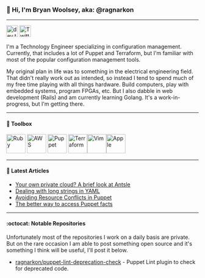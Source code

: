 ### 👋 Hi, I'm Bryan Woolsey, aka: @ragnarkon

---

<a href="https://dev.to/ragnarkon"><img src="https://d2fltix0v2e0sb.cloudfront.net/dev-badge.svg" alt="dev.to" height=30/></a> <a href="https://twitter.com/ragnarkon"><img
src="https://cdn.worldvectorlogo.com/logos/twitter-4.svg" alt="Twitter" height=30/></a>

I'm a Technology Engineer specializing in configuration management. Currently, that includes a lot of Puppet and Terraform, but I'm familiar with most of the popular
configuration management tools.

My original plan in life was to something in the electrical engineering field. That didn't really work out as intended, so instead I tend to spend much of my free time
playing with all things hardware. Build computers, play with embedded systems, program FPGAs, etc. But I also dabble in web development (Rails) and am currently learning
Golang. It's a work-in-progress, but I'm getting there.

---

#### :toolbox: Toolbox

<img src="https://cdn.worldvectorlogo.com/logos/ruby.svg" alt="Ruby" height="50"/> <img src="https://cdn.worldvectorlogo.com/logos/aws-2.svg" alt="AWS" height="50"/> <img src="https://cdn.worldvectorlogo.com/logos/puppet-1.svg" alt="Puppet" height="50"/> <img src="https://cdn.worldvectorlogo.com/logos/terraform-enterprise.svg" alt="Terraform" height="50"/><img src="https://cdn.worldvectorlogo.com/logos/vim.svg" alt="Vim" height="50"/><img src="https://cdn.worldvectorlogo.com/logos/apple.svg" alt="Apple" height="50"/>

---

#### :closed_book: Latest Articles

<!-- ARTICLES-POST-LIST:START -->
- [Your own private cloud? A brief look at Antsle](https://dev.to/ragnarkon/your-own-private-cloud-a-brief-look-at-antsle-122k)
- [Dealing with long strings in YAML](https://dev.to/ragnarkon/dealing-with-long-strings-in-yaml-kpc)
- [Avoiding Resource Conflicts in Puppet](https://dev.to/ragnarkon/avoiding-resource-conflicts-2lik)
- [The better way to access Puppet facts](https://dev.to/ragnarkon/the-better-way-to-access-puppet-facts-391n)
<!-- ARTICLES-POST-LIST:END -->

---

#### :octocat: Notable Repositories

Unfortunately most of the repositories I work on a daily basis are private. But on the rare occasion I am able to post something open source and it's something I think
will be useful, I'll post it below.

- [ragnarkon/puppet-lint-deprecation-check](https://github.com/ragnarkon/puppet-lint-deprecation-check) - Puppet Lint plugin to check for deprecated code.

<!---
- 👀 I’m interested in ...
- 🌱 I’m currently learning ...
- 💞️ I’m looking to collaborate on ...
- 📫 How to reach me ...

ragnarkon/ragnarkon is a ✨ special ✨ repository because its `README.md` (this file) appears on your GitHub profile.
You can click the Preview link to take a look at your changes.
--->
